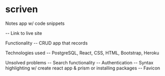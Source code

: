 # scriven
Notes app w/ code snippets

-- Link to live site 


Functionality
-- CRUD app that records

Technologies used
-- PostgreSQL, React, CSS, HTML, Bootstrap, Heroku

Unsolved problems
-- Search functionality
-- Authentication
-- Syntax highlighting w/ create react app & prism or installing packages
-- Favicon